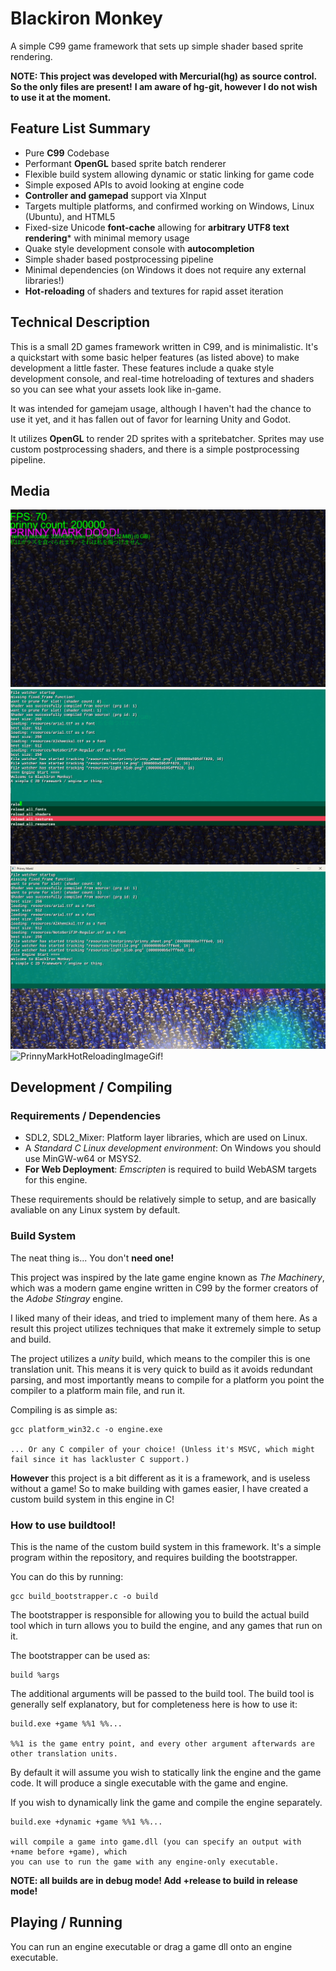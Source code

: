# Blackiron Monkey

A simple C99 game framework that sets up simple shader based sprite rendering.

**NOTE: This project was developed with Mercurial(hg) as source control. So the only files are present!**
**I am aware of hg-git, however I do not wish to use it at the moment.**

## Feature List Summary
- Pure **C99** Codebase
- Performant **OpenGL** based sprite batch renderer
- Flexible build system allowing dynamic or static linking for game code
- Simple exposed APIs to avoid looking at engine code
- **Controller and gamepad** support via XInput
- Targets multiple platforms, and confirmed working on Windows, Linux (Ubuntu), and HTML5
- Fixed-size Unicode **font-cache** allowing for **arbitrary UTF8 text rendering*** with minimal memory usage
- Quake style development console with **autocompletion**
- Simple shader based postprocessing pipeline
- Minimal dependencies (on Windows it does not require any external libraries!)
- **Hot-reloading** of shaders and textures for rapid asset iteration

## Technical Description

This is a small 2D games framework written in C99, and is minimalistic. It's a quickstart with some basic
helper features (as listed above) to make development a little faster. These features include a quake style development
console, and real-time hotreloading of textures and shaders so you can see what your assets look like in-game.

It was intended for gamejam usage, although I haven't had the chance to use it yet, and it has fallen out of
favor for learning Unity and Godot.

It utilizes **OpenGL** to render 2D sprites with a spritebatcher. Sprites may use custom postprocessing shaders,
and there is a simple postprocessing pipeline.

##  Media
![PrinnyMark!](./imgs/1.png)
![PrinnyMarkConsole!](./imgs/2.png)
![PrinnyMarkWithLights!](./imgs/4.png)
![PrinnyMarkHotReloadingImageGif!](./imgs/3.gif)

## Development / Compiling

### Requirements / Dependencies
- SDL2, SDL2_Mixer: Platform layer libraries, which are used on Linux.
- A _Standard C Linux development environment_: On Windows you should use MinGW-w64 or MSYS2.
- **For Web Deployment**: _Emscripten_ is required to build WebASM targets for this engine.

These requirements should be relatively simple to setup, and are basically avaliable on any Linux system by default.

### Build System

The neat thing is... You don't **need one!**

This project was inspired by the late game engine known as _The Machinery_, which was a modern game engine written
in C99 by the former creators of the _Adobe Stingray_ engine.

I liked many of their ideas, and tried to implement many of them here. As a result this project utilizes techniques
that make it extremely simple to setup and build.

The project utilizes a *unity* build, which means to the compiler this is one translation unit. This means it is very
quick to build as it avoids redundant parsing, and most importantly means to compile for a platform you point the compiler
to a platform main file, and run it.

Compiling is as simple as:

```
gcc platform_win32.c -o engine.exe

... Or any C compiler of your choice! (Unless it's MSVC, which might fail since it has lackluster C support.)
```

**However** this project is a bit different as it is a framework, and is useless without a game! So to make building with
games easier, I have created a custom build system in this engine in C!

### How to use buildtool!

This is the name of the custom build system in this framework. It's a simple program within the repository, and requires
building the bootstrapper.

You can do this by running:
```
gcc build_bootstrapper.c -o build
```

The bootstrapper is responsible for allowing you to build the actual build tool which in turn allows you to build the engine,
and any games that run on it.

The bootstrapper can be used as:
```
build %args
```

The additional arguments will be passed to the build tool. The build tool is generally self explanatory, but for completeness
here is how to use it:

```
build.exe +game %%1 %%...

%%1 is the game entry point, and every other argument afterwards are other translation units.
```

By default it will assume you wish to statically link the engine and the game code. It will produce
a single executable with the game and engine.

If you wish to dynamically link the game and compile the engine separately.

```
build.exe +dynamic +game %%1 %%...

will compile a game into game.dll (you can specify an output with +name before +game), which
you can use to run the game with any engine-only executable.
```

**NOTE: all builds are in debug mode! Add +release to build in release mode!**

## Playing / Running

You can run an engine executable or drag a game dll onto an engine executable.
